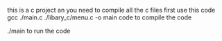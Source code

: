 this is a c project an  you need to compile all the c files first use this code 
gcc ./main.c ./libary_c/menu.c -o main
   code to compile the code
   
   ./main
   to run the code
   
